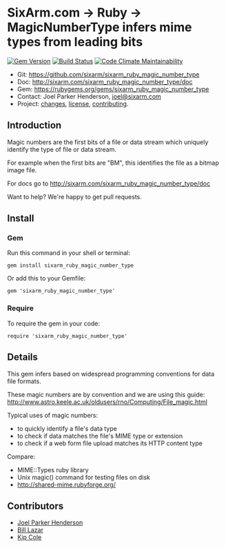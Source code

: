 # SixArm.com → Ruby → <br> MagicNumberType infers mime types from leading bits

<!--header-open-->

[![Gem Version](https://badge.fury.io/rb/sixarm_ruby_magic_number_type.svg)](http://badge.fury.io/rb/sixarm_ruby_magic_number_type)
[![Build Status](https://travis-ci.org/SixArm/sixarm_ruby_magic_number_type.png)](https://travis-ci.org/SixArm/sixarm_ruby_magic_number_type)
[![Code Climate Maintainability](https://api.codeclimate.com/v1/badges/6430fd86f553be7f328a/maintainability)](https://codeclimate.com/github/SixArm/sixarm_ruby_magic_number_type/maintainability)

* Git: <https://github.com/sixarm/sixarm_ruby_magic_number_type>
* Doc: <http://sixarm.com/sixarm_ruby_magic_number_type/doc>
* Gem: <https://rubygems.org/gems/sixarm_ruby_magic_number_type>
* Contact: Joel Parker Henderson, <joel@sixarm.com>
* Project: [changes](CHANGES.md), [license](LICENSE.md), [contributing](CONTRIBUTING.md).

<!--header-shut-->


## Introduction

Magic numbers are the first bits of a file or data stream
which uniquely identify the type of file or data stream.

For example when the first bits are "BM",
this identifies the file as a bitmap image file.

For docs go to <http://sixarm.com/sixarm_ruby_magic_number_type/doc>

Want to help? We're happy to get pull requests.


<!--install-open-->

## Install

### Gem

Run this command in your shell or terminal:

    gem install sixarm_ruby_magic_number_type

Or add this to your Gemfile:

    gem 'sixarm_ruby_magic_number_type'

### Require

To require the gem in your code:

    require 'sixarm_ruby_magic_number_type'

<!--install-shut-->


## Details

This gem infers based on widespread programming conventions for data file formats.

These magic numbers are by convention and we are using this guide:
http://www.astro.keele.ac.uk/oldusers/rno/Computing/File_magic.html

Typical uses of magic numbers:

  * to quickly identify a file's data type
  * to check if data matches the file's MIME type or extension
  * to check if a web form file upload matches its HTTP content type

Compare:

  * MIME::Types ruby library
  * Unix magic() command for testing files on disk
  * http://shared-mime.rubyforge.org/


## Contributors

* [Joel Parker Henderson](https://github.com/joelparkerhenderson)
* [Bill Lazar](https://github.com/billlazar)
* [Kip Cole](https://github.com/kipcole9)
